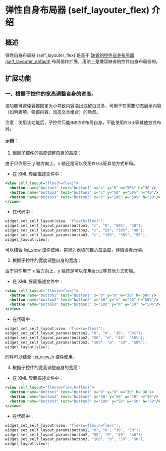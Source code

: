 # 弹性自身布局器 (self\_layouter\_flex) 介绍

## 概述

弹性自身布局器 (self\_layouter\_flex) 是基于 [缺省的控件自身布局器(self\_layouter\_default)](https://github.com/zlgopen/awtk/blob/master/docs/self_layouter_default.md) 布局器作扩展，用法上是兼容缺省的控件自身布局器的。

## 扩展功能

### 一、根据子控件的宽高调整自身的宽高。 

该功能可避免容器固定大小导致内容溢出或留白过多，可用于在需要动态展示内容（如列表项、弹窗内容、动态文本组合）的场景。

注意：使用该功能后，子控件只能`像素方式`布局自身，不能使用`百分比`等其他方式布局。

#### 示例：

1. 根据子控件的高度调整自身的高度：

由于只作用于 y 轴方向上，x 轴还是可以使用`百分比`等其他方式布局。

* 在 XML 界面描述文件中：

```xml
<view self_layout="flex(h=flex)">
  <button name="button1" text="button1" x="c" y="0" w="50%" h="30"/>  
  <button name="button2" text="button2" x="c" y="50" w="50%" h="40"/>
  <button name="button3" text="button3" x="c" y="100" w="50%" h="50"/>
</view>
```

* 在代码中：

```c
widget_set_self_layout(view, "flex(h=flex)");
widget_set_self_layout_params(button1, "c", "0", "50%", "30");
widget_set_self_layout_params(button2, "c", "50", "50%", "40");
widget_set_self_layout_params(button3, "c", "100", "50%", "50");
widget_layout(view);
```

可以结合 [list_view](https://github.com/zlgopen/awtk/blob/master/src/ext_widgets/scroll_view/list_view.h) 控件使用，实现列表项的自适应高度，详情请看[示例](https://github.com/zlgopen/awtk/blob/master/design/default/ui/uiex/page_button.xml)。

2. 根据子控件的宽度调整自身的宽度：

由于只作用于 x 轴方向上，y 轴还是可以使用`百分比`等其他方式布局。

* 在 XML 界面描述文件中：

```xml
<view self_layout="flex(w=flex)">
  <button name="button1" text="button1" x="0" y="m" w="30" h="50%"/>  
  <button name="button2" text="button2" x="50" y="m" w="40" h="50%"/>
  <button name="button3" text="button3" x="100" y="m" w="50" h="50%"/>
</view>
```

* 在代码中：

```c
widget_set_self_layout(view, "flex(w=flex)");
widget_set_self_layout_params(button1, "0", "m", "30", "50%");
widget_set_self_layout_params(button2, "50", "m", "40", "50%");
widget_set_self_layout_params(button3, "100", "m", "50", "50%");
widget_layout(view);
```

同样可以结合 [list_view_h](https://github.com/zlgopen/awtk/blob/master/src/ext_widgets/scroll_view/list_view_h.h) 控件使用。

3. 根据子控件的宽高调整自身的宽高：

* 在 XML 界面描述文件中：

```xml
<view self_layout="flex(w=flex,h=flex)">
  <button name="button1" text="button1" x="0" y="0" w="30" h="30"/>  
  <button name="button2" text="button2" x="50" y="50" w="40" h="40"/>
  <button name="button3" text="button3" x="100" y="50" w="50" h="50"/>
</view>
```

* 在代码中：

```c
widget_set_self_layout(view, "flex(w=flex,h=flex)");
widget_set_self_layout_params(button1, "0", "0", "30", "30");
widget_set_self_layout_params(button2, "50", "0", "40", "40");
widget_set_self_layout_params(button3, "100", "0", "50", "50");
widget_layout(view);
```
